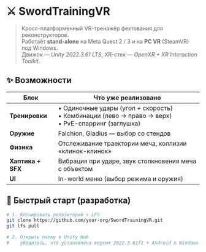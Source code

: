 # ⚔️ SwordTrainingVR

> Кросс-платформенный VR-тренажёр фехтования для реконструкторов.  
> Работаёт **stand-alone** на Meta Quest 2 / 3 и на **PC VR** (SteamVR) под Windows.  
> Движок — *Unity 2022.3.61 LTS*, XR-стек — *OpenXR + XR Interaction Toolkit*.
>
## ✨ Возможности

| Блок | Что уже реализовано |
|------|--------------------|
| **Тренировки** | • Одиночные удары (угол + скорость)<br>• Комбинации (лево → право → верх)<br>• PvE-спарринг (заглушка) |
| **Оружие** | Falchion, Gladius — выбор со стендов|
| **Физика** | Отслеживание траектории меча, коллизии «клинок-клинок» |
| **Хаптика + SFX** | Вибрация при ударе, звук столкновения меча с объектом |
| **UI** | In-world меню (выбор режима и оружия) |

## 🚀 Быстрый старт (разработка)
```bash
# 1. Клонировать репозиторий + LFS
git clone https://github.com/your-org/SwordTrainingVR.git
git lfs pull

# 2. Открыть папку в Unity Hub
#    убедитесь, что установлена версия 2022.3.61f1 + Android & Windows модули

